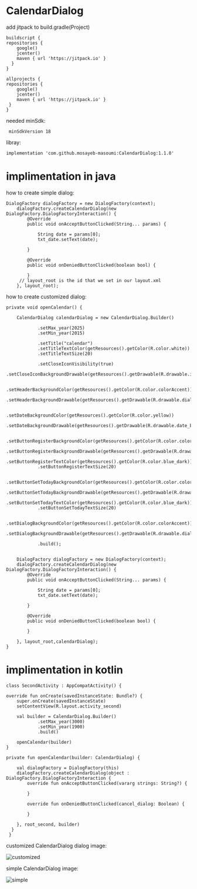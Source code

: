 # CalendarDialog

 add jitpack to build.gradle(Project)

    buildscript {
    repositories {
        google()
        jcenter()
        maven { url 'https://jitpack.io' }
      }
    }

    allprojects {
    repositories {
        google()
        jcenter()
        maven { url 'https://jitpack.io' }
     }
    }
    
needed minSdk:

     minSdkVersion 18

libray:

    implementation 'com.github.mosayeb-masoumi:CalendarDialog:1.1.0'
   
    
# implimentation in java

how to create simple dialog:
   
    DialogFactory dialogFactory = new DialogFactory(context);
        dialogFactory.createCalendarDialog(new DialogFactory.DialogFactoryInteraction() {
            @Override
            public void onAcceptButtonClicked(String... params) {

                String date = params[0];
                txt_date.setText(date);

            }

            @Override
            public void onDeniedButtonClicked(boolean bool) {

            }
         // layout_root is the id that we set in our layout.xml
        }, layout_root);
            
            
          
 
 
how to create customized dialog:
    
    private void openCalendar() {

        CalendarDialog calendarDialog = new CalendarDialog.Builder()

                .setMax_year(2025)
                .setMin_year(2015)

                .setTitle("calendar")
                .setTitleTextColor(getResources().getColor(R.color.white))
                .setTitleTextSize(20)

                .setCloseIconVisibility(true)
                .setCloseIconBackgroundDrawable(getResources().getDrawable(R.drawable.ic_close))

                .setHeaderBackgroundColor(getResources().getColor(R.color.colorAccent))
                .setHeaderBackgroundDrawable(getResources().getDrawable(R.drawable.dialog_header_shape))

                .setDateBackgroundColor(getResources().getColor(R.color.yellow))
                .setDateBackgroundDrawable(getResources().getDrawable(R.drawable.date_background))

                .setButtonRegisterBackgroundColor(getResources().getColor(R.color.colorAccent))
                .setButtonRegisterBackgroundDrawable(getResources().getDrawable(R.drawable.dialog_btn_shape))
                .setButtonRegisterTextColor(getResources().getColor(R.color.blue_dark))
                .setButtonRegisterTextSize(20)

                .setButtonSetTodayBackgroundColor(getResources().getColor(R.color.colorAccent))
                .setButtonSetTodayBackgroundDrawable(getResources().getDrawable(R.drawable.dialog_btn_shape))
                .setButtonSetTodayTextColor(getResources().getColor(R.color.blue_dark))
                .setButtonSetTodayTextSize(20)

                .setDialogBackgroundColor(getResources().getColor(R.color.colorAccent))
                .setDialogBackgroundDrawable(getResources().getDrawable(R.drawable.dialog_btn_shape))

                .build();


        DialogFactory dialogFactory = new DialogFactory(context);
        dialogFactory.createCalendarDialog(new DialogFactory.DialogFactoryInteraction() {
            @Override
            public void onAcceptButtonClicked(String... params) {

                String date = params[0];
                txt_date.setText(date);

            }

            @Override
            public void onDeniedButtonClicked(boolean bool) {

            }

        }, layout_root,calendarDialog);
    }
    
    
    
    
  # implimentation in kotlin   
  
  
    class SecondActivity : AppCompatActivity() {
    
    override fun onCreate(savedInstanceState: Bundle?) {
        super.onCreate(savedInstanceState)
        setContentView(R.layout.activity_second)

        val builder = CalendarDialog.Builder()
                .setMax_year(3000)
                .setMin_year(1900)
                .build()

        openCalendar(builder)
    }

    private fun openCalendar(builder: CalendarDialog) {

        val dialogFactory = DialogFactory(this)
        dialogFactory.createCalendarDialog(object : DialogFactory.DialogFactoryInteraction {
            override fun onAcceptButtonClicked(vararg strings: String?) {

            }

            override fun onDeniedButtonClicked(cancel_dialog: Boolean) {

            }

        }, root_second, builder)
      }
     }

    
    
    
 customized CalendarDialog dialog image:
 
![customized](https://user-images.githubusercontent.com/40134233/82564242-afc77580-9b8d-11ea-9c73-e749fb66a955.png)
    
 simple CalendarDialog image:
 
 ![simple](https://user-images.githubusercontent.com/40134233/82564321-d4235200-9b8d-11ea-94b6-2682fb16505f.png)
 
 

